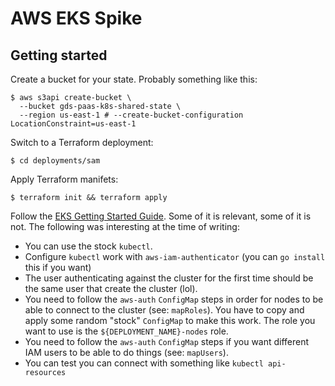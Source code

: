 # AWS EKS Spike

## Getting started

Create a bucket for your state. Probably something like this:

```
$ aws s3api create-bucket \
  --bucket gds-paas-k8s-shared-state \
  --region us-east-1 # --create-bucket-configuration LocationConstraint=us-east-1
```

Switch to a Terraform deployment:

```
$ cd deployments/sam
```

Apply Terraform manifets:

```
$ terraform init && terraform apply
```

Follow the [EKS Getting Started Guide](https://docs.aws.amazon.com/eks/latest/userguide/getting-started.html). Some of it is relevant, some of it is not. The following was interesting at the time of writing:

- You can use the stock `kubectl`.
- Configure `kubectl` work with `aws-iam-authenticator` (you can `go install` this if you want)
- The user authenticating against the cluster for the first time should be the same user that create the cluster (lol).
- You need to follow the `aws-auth` `ConfigMap` steps in order for nodes to be able to connect to the cluster (see: `mapRoles`). You have to copy and apply some random "stock" `ConfigMap` to make this work. The role you want to use is the `${DEPLOYMENT_NAME}-nodes` role.
- You need to follow the `aws-auth` `ConfigMap` steps if you want different IAM users to be able to do things (see: `mapUsers`).
- You can test you can connect with something like `kubectl api-resources`
